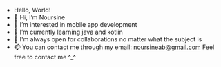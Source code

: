 - Hello, World!
- 👋 Hi, I’m Noursine
- 👀 I’m interested in mobile app development
- 🌱 I’m currently learning java and kotlin
- 💞️ I'm always open for collaborations no matter what the subject is
- 📫 You can contact me through my email: noursineab@gmail.com
Feel free to contact me ^_^
